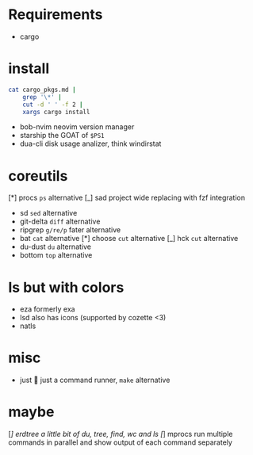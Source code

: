 # Requirements

- cargo


# install


```sh
cat cargo_pkgs.md |
    grep '\*' |
    cut -d ' ' -f 2 |
    xargs cargo install
```



* bob-nvim
    neovim version manager
* starship
    the GOAT of `$PS1`
* dua-cli
    disk usage analizer, think windirstat



# coreutils

[*] procs
    `ps` alternative
[_] sad
    project wide replacing with fzf integration
* sd
    `sed` alternative
* git-delta
    `diff` alternative
* ripgrep
    `g/re/p` fater alternative
* bat
    `cat` alternative
[*] choose
    `cut` alternative
[_] hck
    `cut` alternative
* du-dust
    `du` alternative
* bottom
    `top` alternative



# ls but with colors

* eza
    formerly exa
* lsd
    also has icons (supported by cozette <3)
* natls

# misc

* just
    🚀 just a command runner, `make` alternative

# maybe

[_] erdtree
    a little bit of du, tree, find, wc and ls
[_] mprocs
    run multiple commands in parallel and show output of each command separately

